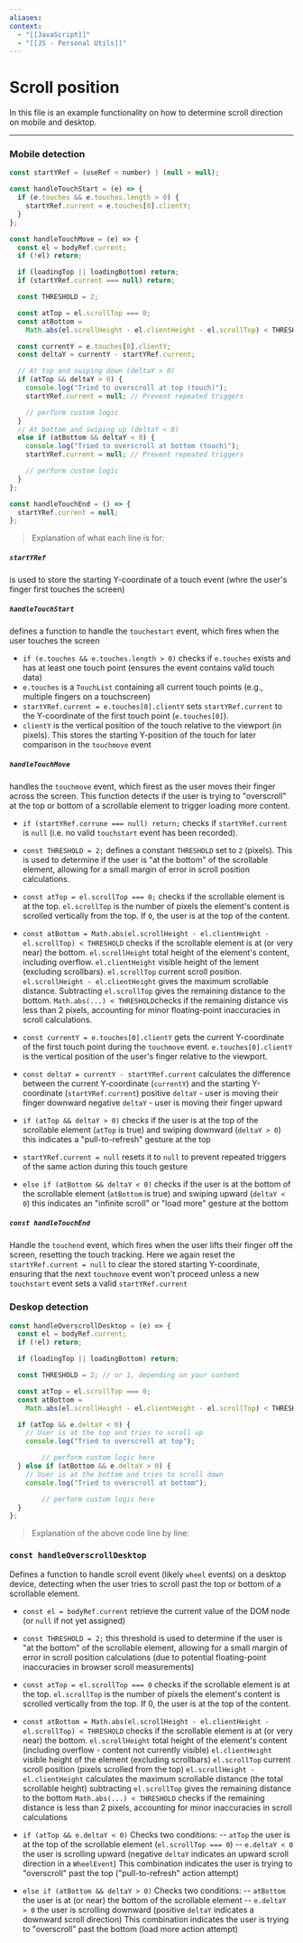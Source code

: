 ```yaml
---
aliases:
context:
  - "[[JavaScript]]"
  - "[[JS - Personal Utils]]"
---
```


# Scroll position

In this file is an example functionality on how to determine scroll direction on mobile and desktop.

---

### Mobile detection

```js
const startYRef = (useRef < number) | (null > null);

const handleTouchStart = (e) => {
  if (e.touches && e.touches.length > 0) {
    startYRef.current = e.touches[0].clientY;
  }
};

const handleTouchMove = (e) => {
  const el = bodyRef.current;
  if (!el) return;

  if (loadingTop || loadingBottom) return;
  if (startYRef.current === null) return;

  const THRESHOLD = 2;

  const atTop = el.scrollTop === 0;
  const atBottom =
    Math.abs(el.scrollHeight - el.clientHeight - el.scrollTop) < THRESHOLD;

  const currentY = e.touches[0].clientY;
  const deltaY = currentY - startYRef.current;

  // At top and swiping down (deltaY > 0)
  if (atTop && deltaY > 0) {
    console.log("Tried to overscroll at top (touch)");
    startYRef.current = null; // Prevent repeated triggers

    // perform custom logic
  }
  // At bottom and swiping up (deltaY < 0)
  else if (atBottom && deltaY < 0) {
    console.log("Tried to overscroll at bottom (touch)");
    startYRef.current = null; // Prevent repeated triggers

    // perform custom logic
  }
};

const handleTouchEnd = () => {
  startYRef.current = null;
};
```

> Explanation of what each line is for:

##### `startYRef`

is used to store the starting Y-coordinate of a touch event (whre the user's finger first touches the screen)

##### `handleTouchStart`

defines a function to handle the `touchestart` event, which fires when the user touches the screen

- `if (e.touches && e.touches.length > 0)`
  checks if `e.touches` exists and has at least one touch point (ensures the event contains valid touch data)
- `e.touches` is a `TouchList` containing all current touch points (e.g., multiple fingers on a touchscreen)
- `startYRef.current = e.touches[0].clientY` sets `startYRef.current` to the Y-coordinate of the first touch point (`e.touches[0]`).
- `clientY` is the vertical position of the touch relative to the viewport (in pixels). This stores the starting Y-position of the touch for later comparison in the `touchmove` event

##### `handleTouchMove`

handles the `touchmove` event, which firest as the user moves their finger across the screen.
This function detects if the user is trying to "overscroll" at the top or bottom of a scrollable element to trigger loading more content.

- `if (startYRef.corrune === null) return;` checks if `startYRef.current` is `null` (i.e. no valid `touchstart` event has been recorded).

- `const THRESHOLD = 2;` defines a constant `THRESHOLD` set to `2` (pixels). This is used to determine if the user is "at the bottom" of the scrollable element, allowing for a small margin of error in scroll position calculations.

- `const atTop = el.scrollTop === 0;` checks if the scrollable element is at the top.
  `el.scrollTop` is the number of pixels the element's content is scrolled vertically from the top.
  If `0`, the user is at the top of the content.

- `const atBottom = Math.abs(el.scrollHeight - el.clientHeight - el.scrollTop) < THRESHOLD` checks if the scrollable element is at (or very near) the bottom.
  `el.scrollHeight` total height of the element's content, including overflow.
  `el.clientHeight` visible height of the lement (excluding scrollbars).
  `el.scrollTop` current scroll position.
  `el.scrollHeight - el.clientHeight` gives the maximum scrollable distance. Subtracting `el.scrollTop` gives the remaining distance to the bottom.
  `Math.abs(...) < THRESHOLD`checks if the remaining distance vis less than 2 pixels, accounting for minor floating-point inaccuracies in scroll calculations.

- `const currentY = e.touches[0].clientY` gets the current Y-coordinate of the first touch point during the `touchmove` event.
  `e.touches[0].clientY` is the vertical position of the user's finger relative to the viewport.

- `const deltaY = currentY - startYRef.current` calculates the difference between the current Y-coordinate (`currentY`) and the starting Y-coordinate (`startYRef.current`)
  positive `deltaY` - user is moving their finger downward
  negative `deltaY` - user is moving their finger upward

- `if (atTop && deltaY > 0)`
  checks if the user is at the top of the scrollable element (`atTop` is true) and swiping downward (`deltaY > 0`)
  this indicates a "pull-to-refresh" gesture at the top

- `startYRef.current = null`
  resets it to `null` to prevent repeated triggers of the same action during this touch gesture

- `else if (atBottom && deltaY < 0)`
  checks if the user is at the bottom of the scrollable element (`atBottom` is true) and swiping upward (`deltaY < 0`)
  this indicates an "infinite scroll" or "load more" gesture at the bottom

##### `const handleTouchEnd`

Handle the `touchend` event, which fires when the user lifts their finger off the screen, resetting the touch tracking.
Here we again reset the `startYRef.current = null` to clear the stored starting Y-coordinate, ensuring that the next `touchmove` event won't proceed unless a new `touchstart` event sets a valid `startYRef.current`

### Deskop detection

```js
const handleOverscrollDesktop = (e) => {
  const el = bodyRef.current;
  if (!el) return;

  if (loadingTop || loadingBottom) return;

  const THRESHOLD = 2; // or 1, depending on your content

  const atTop = el.scrollTop === 0;
  const atBottom =
    Math.abs(el.scrollHeight - el.clientHeight - el.scrollTop) < THRESHOLD;

  if (atTop && e.deltaY < 0) {
    // User is at the top and tries to scroll up
    console.log("Tried to overscroll at top");

        // perform custom logic here
  } else if (atBottom && e.deltaY > 0) {
    // User is at the bottom and tries to scroll down
    console.log("Tried to overscroll at bottom");

        // perform custom logic here
  }
};
```

> Explanation of the above code line by line:

### `const handleOverscrollDesktop`
Defines a function to handle scroll event (likely `wheel` events) on a desktop device,
detecting when the user tries to scroll past the top or bottom of a scrollable element.

- `const el = bodyRef.current` retrieve the current value of the DOM node (or `null` if not yet assigned)

- `const THRESHOLD = 2;` this threshold is used to determine if the user is "at the bottom" of the scrollable element,
allowing for a small margin of error in scroll position calculations (due to potential floating-point inaccuracies in browser scroll measurements)

- `const atTop = el.scrollTop === 0` checks if the scrollable element is at the top.
`el.scrollTop` is the number of pixels the element's content is scrolled vertically from the top.
If 0, the user is at the top of the content.

- `const atBottom = Math.abs(el.scrollHeight - el.clientHeight - el.scrollTop) < THRESHOLD`
checks if the scrollable element is at (or very near) the bottom.
`el.scrollHeight` total height of the element's content (including overflow - content not currently visible)
`el.clientHeight` visible height of the element (excluding scrollbars)
`el.scrollTop` current scroll position (pixels scrolled from the top)
`el.scrollHeight - el.clientHeight` calculates the maximum scrollable distance (the total scrollable height)
subtracting `el.scrollTop` gives the remaining distance to the bottom
`Math.abs(...) < THRESHOLD` checks if the remaining distance is less than 2 pixels,
accounting for minor inaccuracies in scroll calculations

- `if (atTop && e.deltaY < 0)`
Checks two conditions:
-- `atTop` the user is at the top of the scrollable element (`el.scrollTop === 0`)
-- `e.deltaY < 0` the user is scrolling upward (negative `deltaY` indicates an upward scroll direction in a `WheelEvent`)
This combination indicates the user is trying to "overscroll" past the top ("pull-to-refresh" action attempt)

- `else if (atBottom && deltaY > 0)`
Checks two conditions:
-- `atBottom` the user is at (or near) the bottom of the scrollable element
-- `e.deltaY > 0` the user is scrolling downward (positive `deltaY` indicates a downward scroll direction)
This combination indicates the user is trying to "overscroll" past the bottom (load more action attempt)

